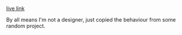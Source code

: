 [live link](https://vacostin.github.io/cv-application/)

By all means I'm not a designer, just copied the behaviour from some random project.
